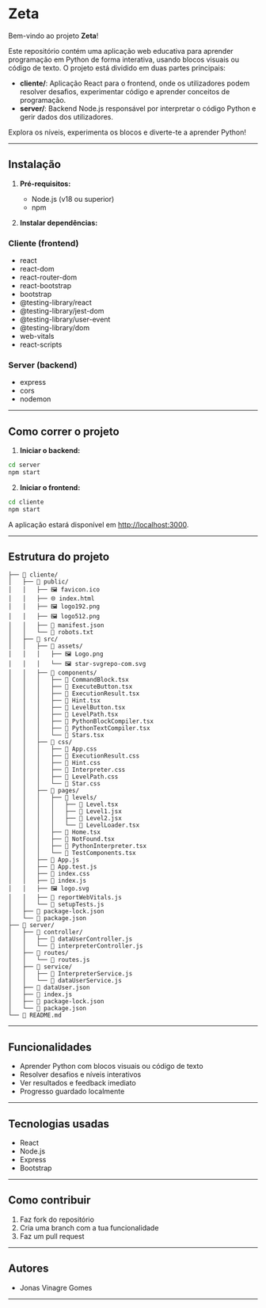# Zeta

Bem-vindo ao projeto **Zeta**!

Este repositório contém uma aplicação web educativa para aprender programação em Python de forma interativa, usando blocos visuais ou código de texto. O projeto está dividido em duas partes principais:

- **cliente/**: Aplicação React para o frontend, onde os utilizadores podem resolver desafios, experimentar código e aprender conceitos de programação.
- **server/**: Backend Node.js responsável por interpretar o código Python e gerir dados dos utilizadores.

Explora os níveis, experimenta os blocos e diverte-te a aprender Python!

---

## Instalação

1. **Pré-requisitos:**  
   - Node.js (v18 ou superior)
   - npm

2. **Instalar dependências:**

### Cliente (frontend)

- react
- react-dom
- react-router-dom
- react-bootstrap
- bootstrap
- @testing-library/react
- @testing-library/jest-dom
- @testing-library/user-event
- @testing-library/dom
- web-vitals
- react-scripts

### Server (backend)

- express
- cors
- nodemon

---

## Como correr o projeto

1. **Iniciar o backend:**

```bash
cd server
npm start
```

2. **Iniciar o frontend:**

```bash
cd cliente
npm start
```

A aplicação estará disponível em [http://localhost:3000](http://localhost:3000).

---

## Estrutura do projeto

```
├── 📁 cliente/
│   ├── 📁 public/
│   │   ├── 🖼️ favicon.ico
│   │   ├── 🌐 index.html
│   │   ├── 🖼️ logo192.png
│   │   ├── 🖼️ logo512.png
│   │   ├── 📄 manifest.json
│   │   └── 📄 robots.txt
│   ├── 📁 src/
│   │   ├── 📁 assets/
│   │   │   ├── 🖼️ Logo.png
│   │   │   └── 🖼️ star-svgrepo-com.svg
│   │   ├── 📁 components/
│   │   │   ├── 📄 CommandBlock.tsx
│   │   │   ├── 📄 ExecuteButton.tsx
│   │   │   ├── 📄 ExecutionResult.tsx
│   │   │   ├── 📄 Hint.tsx
│   │   │   ├── 📄 LevelButton.tsx
│   │   │   ├── 📄 LevelPath.tsx
│   │   │   ├── 📄 PythonBlockCompiler.tsx
│   │   │   ├── 📄 PythonTextCompiler.tsx
│   │   │   └── 📄 Stars.tsx
│   │   ├── 📁 css/
│   │   │   ├── 🎨 App.css
│   │   │   ├── 🎨 ExecutionResult.css
│   │   │   ├── 🎨 Hint.css
│   │   │   ├── 🎨 Interpreter.css
│   │   │   ├── 🎨 LevelPath.css
│   │   │   └── 🎨 Star.css
│   │   ├── 📁 pages/
│   │   │   ├── 📁 levels/
│   │   │   │   ├── 📄 Level.tsx
│   │   │   │   ├── 📄 Level1.jsx
│   │   │   │   ├── 📄 Level2.jsx
│   │   │   │   └── 📄 LevelLoader.tsx
│   │   │   ├── 📄 Home.tsx
│   │   │   ├── 📄 NotFound.tsx
│   │   │   ├── 📄 PythonInterpreter.tsx
│   │   │   └── 📄 TestComponents.tsx
│   │   ├── 📄 App.js
│   │   ├── 📄 App.test.js
│   │   ├── 🎨 index.css
│   │   ├── 📄 index.js
│   │   ├── 🖼️ logo.svg
│   │   ├── 📄 reportWebVitals.js
│   │   └── 📄 setupTests.js
│   ├── 📄 package-lock.json
│   └── 📄 package.json
├── 📁 server/
│   ├── 📁 controller/
│   │   ├── 📄 dataUserController.js
│   │   └── 📄 interpreterController.js
│   ├── 📁 routes/
│   │   └── 📄 routes.js
│   ├── 📁 service/
│   │   ├── 📄 InterpreterService.js
│   │   └── 📄 dataUserService.js
│   ├── 📄 dataUser.json
│   ├── 📄 index.js
│   ├── 📄 package-lock.json
│   └── 📄 package.json
└── 📖 README.md
```

---

## Funcionalidades

- Aprender Python com blocos visuais ou código de texto
- Resolver desafios e níveis interativos
- Ver resultados e feedback imediato
- Progresso guardado localmente

---

## Tecnologias usadas

- React
- Node.js
- Express
- Bootstrap

---

## Como contribuir

1. Faz fork do repositório
2. Cria uma branch com a tua funcionalidade
3. Faz um pull request

---


## Autores

- Jonas Vinagre Gomes

---